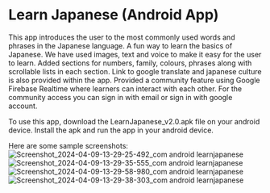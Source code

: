 # Learn Japanese (Android App) 
This app introduces the user to the most commonly used words and phrases in the Japanese language.
A fun way to learn the basics of Japanese.
We have used images, text and voice to make it easy for the user to learn.
Added sections for numbers, family, colours, phrases along with scrollable lists in each section.
Link to google translate and japanese culture is also provided within the app.
Provided a community feature using Google Firebase Realtime where learners can interact with each other.
For the community access you can sign in with email or sign in with google account.

To use this app, download the LearnJapanese_v2.0.apk file on your android device.
Install the apk and run the app in your android device.

Here are some sample screenshots:
![Screenshot_2024-04-09-13-29-25-492_com android learnjapanese](https://github.com/swanandtamaskar1/learn-japanese-android-app/assets/35898035/8c1fedac-47ca-4ec6-9483-b1a19a6032e2)
![Screenshot_2024-04-09-13-29-35-555_com android learnjapanese](https://github.com/swanandtamaskar1/learn-japanese-android-app/assets/35898035/fb12dc50-9981-487e-936a-726732beb94b)
![Screenshot_2024-04-09-13-29-58-980_com android learnjapanese](https://github.com/swanandtamaskar1/learn-japanese-android-app/assets/35898035/3bd588e8-e59a-48ff-a1f2-0c98f239ca64)
![Screenshot_2024-04-09-13-29-38-303_com android learnjapanese](https://github.com/swanandtamaskar1/learn-japanese-android-app/assets/35898035/77f9dcd6-f136-452a-bfcb-6a3640340d72)
